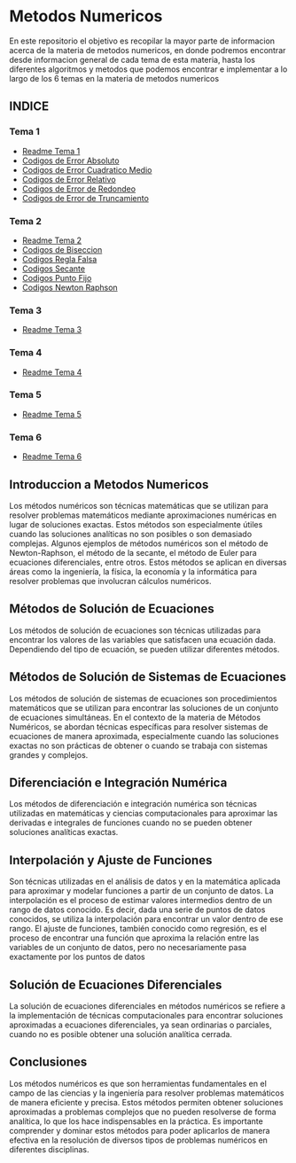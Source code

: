 # Metodos Numericos 

En este repositorio el objetivo es recopilar la mayor parte de informacion acerca de la materia de metodos numericos, en donde podremos encontrar desde informacion general de cada tema de esta materia, hasta los diferentes algoritmos y metodos que podemos encontrar e implementar a lo largo de los 6 temas en la materia de metodos numericos

## INDICE

### Tema 1

  - [Readme Tema 1](https://github.com/GonzaPortillo/MetodosNumericos-Repteticion/blob/main/Tema1/Tema_1.md)
  - [Codigos de Error Absoluto](https://github.com/GonzaPortillo/MetodosNumericos-Repteticion/tree/main/Tema1/Error%20Absoluto)
  - [Codigos de Error Cuadratico Medio](https://github.com/GonzaPortillo/MetodosNumericos-Repteticion/tree/main/Tema1/Error%20Cuatratico%20medio)
  - [Codigos de Error Relativo](https://github.com/GonzaPortillo/MetodosNumericos-Repteticion/tree/main/Tema1/Error%20Relativo)
  - [Codigos de Error de Redondeo](https://github.com/GonzaPortillo/MetodosNumericos-Repteticion/tree/main/Tema1/Error%20de%20redondeo)
  - [Codigos de Error de Truncamiento](https://github.com/GonzaPortillo/MetodosNumericos-Repteticion/tree/main/Tema1/Error%20de%20truncamiento)

### Tema 2

  - [Readme Tema 2](https://github.com/GonzaPortillo/MetodosNumericos-Repteticion/blob/main/Tema2/Tema2.md)
  - [Codigos de Biseccion](https://github.com/GonzaPortillo/MetodosNumericos-Repteticion/tree/main/Tema2/Biseccion)
  - [Codigos Regla Falsa](https://github.com/GonzaPortillo/MetodosNumericos-Repteticion/tree/main/Tema2/Regla%20Falsa)
  - [Codigos Secante](https://github.com/GonzaPortillo/MetodosNumericos-Repteticion/tree/main/Tema2/Secante)
  - [Codigos Punto Fijo](https://github.com/GonzaPortillo/MetodosNumericos-Repteticion/tree/main/Tema2/Punto%20fijo)
  - [Codigos Newton Raphson](https://github.com/GonzaPortillo/MetodosNumericos-Repteticion/tree/main/Tema2/Newtom%20Raphson)

### Tema 3

  - [Readme Tema 3](https://github.com/GonzaPortillo/MetodosNumericos-Repteticion/blob/main/Tema3/Tema3.md)

### Tema 4

  - [Readme Tema 4](https://github.com/GonzaPortillo/MetodosNumericos-Repteticion/blob/main/Tema4/Tema4.md)

### Tema 5

  - [Readme Tema 5](https://github.com/GonzaPortillo/MetodosNumericos-Repteticion/blob/main/Tema5/Tema5.md)

### Tema 6

  - [Readme Tema 6](https://github.com/GonzaPortillo/MetodosNumericos-Repteticion/blob/main/Tema6/Tema6.md)

## Introduccion a Metodos Numericos
Los métodos numéricos son técnicas matemáticas que se utilizan para resolver problemas matemáticos mediante aproximaciones numéricas en lugar de soluciones exactas. Estos métodos son especialmente útiles cuando las soluciones analíticas no son posibles o son demasiado complejas. Algunos ejemplos de métodos numéricos son el método de Newton-Raphson, el método de la secante, el método de Euler para ecuaciones diferenciales, entre otros. Estos métodos se aplican en diversas áreas como la ingeniería, la física, la economía y la informática para resolver problemas que involucran cálculos numéricos.

## Métodos de Solución de Ecuaciones
Los métodos de solución de ecuaciones son técnicas utilizadas para encontrar los valores de las variables que satisfacen una ecuación dada. Dependiendo del tipo de ecuación, se pueden utilizar diferentes métodos.

## Métodos de Solución de Sistemas de Ecuaciones
Los métodos de solución de sistemas de ecuaciones son procedimientos matemáticos que se utilizan para encontrar las soluciones de un conjunto de ecuaciones simultáneas. En el contexto de la materia de Métodos Numéricos, se abordan técnicas específicas para resolver sistemas de ecuaciones de manera aproximada, especialmente cuando las soluciones exactas no son prácticas de obtener o cuando se trabaja con sistemas grandes y complejos.

## Diferenciación e Integración Numérica
Los métodos de diferenciación e integración numérica son técnicas utilizadas en matemáticas y ciencias computacionales para aproximar las derivadas e integrales de funciones cuando no se pueden obtener soluciones analíticas exactas.

## Interpolación y Ajuste de Funciones
Son técnicas utilizadas en el análisis de datos y en la matemática aplicada para aproximar y modelar funciones a partir de un conjunto de datos. La interpolación es el proceso de estimar valores intermedios dentro de un rango de datos conocido. Es decir, dada una serie de puntos de datos conocidos, se utiliza la interpolación para encontrar un valor dentro de ese rango. El ajuste de funciones, también conocido como regresión, es el proceso de encontrar una función que aproxima la relación entre las variables de un conjunto de datos, pero no necesariamente pasa exactamente por los puntos de datos

## Solución de Ecuaciones Diferenciales
La solución de ecuaciones diferenciales en métodos numéricos se refiere a la implementación de técnicas computacionales para encontrar soluciones aproximadas a ecuaciones diferenciales, ya sean ordinarias o parciales, cuando no es posible obtener una solución analítica cerrada.


## Conclusiones 

Los métodos numéricos es que son herramientas fundamentales en el campo de las ciencias y la ingeniería para resolver problemas matemáticos de manera eficiente y precisa. Estos métodos permiten obtener soluciones aproximadas a problemas complejos que no pueden resolverse de forma analítica, lo que los hace indispensables en la práctica. Es importante comprender y dominar estos métodos para poder aplicarlos de manera efectiva en la resolución de diversos tipos de problemas numéricos en diferentes disciplinas.
